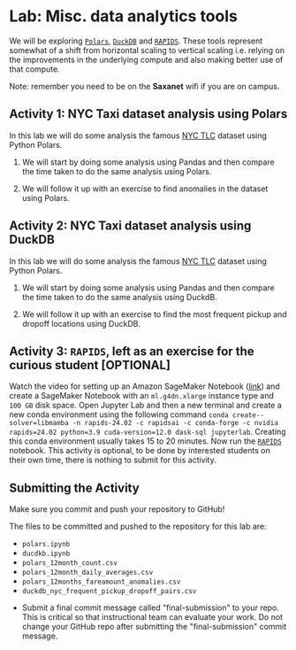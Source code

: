 # Lab: Misc. data analytics tools

We will be exploring [`Polars`](https://www.pola.rs/), [`DuckDB`](https://duckdb.org/) and [`RAPIDS`](https://rapids.ai/). These tools represent somewhat of a shift from horizontal scaling to vertical scaling i.e. relying on the improvements in the underlying compute and also making better use of that compute.

Note: remember you need to be on the **Saxanet** wifi if you are on campus.

## Activity 1: NYC Taxi dataset analysis using Polars

In this lab we will do some analysis the famous [NYC TLC](https://www.nyc.gov/site/tlc/about/tlc-trip-record-data.page) dataset using Python Polars. 

1. We will start by doing some analysis using Pandas and then compare the time taken to do the same analysis using Polars.

1. We will follow it up with an exercise to find anomalies in the dataset using Polars.

## Activity 2: NYC Taxi dataset analysis using DuckDB

In this lab we will do some analysis the famous [NYC TLC](https://www.nyc.gov/site/tlc/about/tlc-trip-record-data.page) dataset using Python Polars. 

1. We will start by doing some analysis using Pandas and then compare the time taken to do the same analysis using DuckdB.

1. We will follow it up with an exercise to find the most frequent pickup and dropoff locations using DuckDB.

## Activity 3: `RAPIDS`, left as an exercise for the curious student [OPTIONAL]

Watch the video for setting up an Amazon SageMaker Notebook ([link](https://georgetown.instructure.com/courses/172712/discussion_topics/1135473)) and create a SageMaker Notebook with an `ml.g4dn.xlarge` instance type and `100 GB` disk space. Open Jupyter Lab and then a new terminal and create a new conda environment using the following command `conda create--solver=libmamba -n rapids-24.02 -c rapidsai -c conda-forge -c nvidia rapids=24.02 python=3.9 cuda-version=12.0 dask-sql jupyterlab`. Creating this conda environment usually takes 15 to 20 minutes. Now run the [`RAPIDS`](rapids.ipynb) notebook. This activity is optional, to be done by interested students on their own time, there is nothing to submit for this activity.

## Submitting the Activity

Make sure you commit and push your repository to GitHub!

The files to be committed and pushed to the repository for this lab are:
* `polars.ipynb`
* `ducdkb.ipynb`
* `polars_12month_count.csv`
* `polars_12month_daily_averages.csv`
* `polars_12months_fareamount_anomalies.csv`
* `duckdb_nyc_frequent_pickup_dropoff_pairs.csv`

- Submit a final commit message called "final-submission" to your repo. This is critical so that instructional team can evaluate your work. Do not change your GitHub repo after submitting the "final-submission" commit message.
